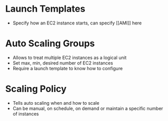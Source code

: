 # Launch Templates
- Specify how an EC2 instance starts, can specify [[AMI]] here
# Auto Scaling Groups
- Allows to treat multiple EC2 instances as a logical unit
- Set max, min, desired number of EC2 instances
- Require a launch template to know how to configure
# Scaling Policy
- Tells auto scaling when and how to scale
- Can be manual, on schedule, on demand or maintain a specific number of instances
